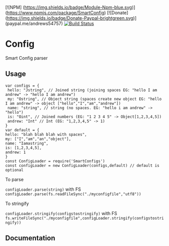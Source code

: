 [![NPM] (https://img.shields.io/badge/Module-Npm-blue.svg)] (https://www.npmjs.com/package/SmartConfig)
[![Donate] (https://img.shields.io/badge/Donate-Paypal-brightgreen.svg)] (paypal.me/andrews54757)
[![Build Status](https://travis-ci.org/AJS-development/Config.svg?branch=master)](https://travis-ci.org/AJS-development/Config)


# Config
Smart Config parser


## Usage
```
var configs = {
 hello: "Jstring", // Joined string (joining spaces EG: "hello I am andrew" -> "hello I am andrew")
 my: "Ostring", // Object string (spaces create new object EG: "hello I am andrew" -> object ["hello","I","am","andrew"]) 
 name: "string", // string (no spaces. EG: "hello i am andrew" -> "hello")
 is: "Oint", // Joined numbers (EG: "1 2 3 4 5" -> Object[1,2,3,4,5])
 andrew: "Int" // Int (EG: "1,2,3,4,5" -> 1)
}
var default = {
hello: "blah blah blah with spaces",
my: ["I","am","an","object"],
name: "Iamastring",
is: [1,2,3,4,5],
andrew: 1
}
const ConfigLoader = require('SmartConfigs')
const configLoader = new ConfigLoader(configs,default) // default is optional
```


To parse


`configLoader.parse(string)` with FS `configLoader.parse(fs.readFileSync("./myconfigfile","utf8"))`


To stringify


`configLoader.stringify(configstostringify)` with FS `fs.writeFileSync("./myconfigfile",configLoader.stringify(configstostringify))`


## Documentation



